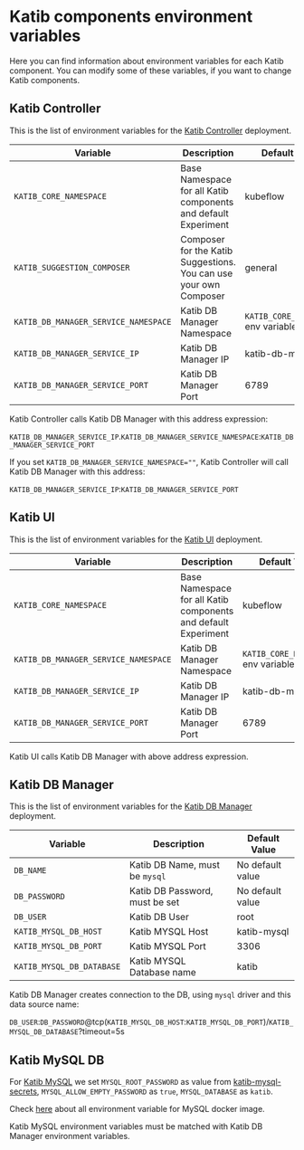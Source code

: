 # Katib components environment variables

Here you can find information about environment variables for each Katib component. You can modify some of these variables, if you want to change Katib components.

## Katib Controller

This is the list of environment variables for the [Katib Controller](https://github.com/kubeflow/katib/blob/master/manifests/v1alpha3/katib-controller/katib-controller.yaml) deployment.

| Variable                             | Description                                                       | Default Value                       |
| ------------------------------------ | ----------------------------------------------------------------- | ----------------------------------- |
| `KATIB_CORE_NAMESPACE`               | Base Namespace for all Katib components and default Experiment    | kubeflow                            |
| `KATIB_SUGGESTION_COMPOSER`          | Composer for the Katib Suggestions. You can use your own Composer | general                             |
| `KATIB_DB_MANAGER_SERVICE_NAMESPACE` | Katib DB Manager Namespace                                        | `KATIB_CORE_NAMESPACE` env variable |
| `KATIB_DB_MANAGER_SERVICE_IP`        | Katib DB Manager IP                                               | katib-db-manager                    |
| `KATIB_DB_MANAGER_SERVICE_PORT`      | Katib DB Manager Port                                             | 6789                                |

Katib Controller calls Katib DB Manager with this address expression:

`KATIB_DB_MANAGER_SERVICE_IP`.`KATIB_DB_MANAGER_SERVICE_NAMESPACE`:`KATIB_DB_MANAGER_SERVICE_PORT`

If you set `KATIB_DB_MANAGER_SERVICE_NAMESPACE=""`, Katib Controller will call Katib DB Manager with this address:

`KATIB_DB_MANAGER_SERVICE_IP`:`KATIB_DB_MANAGER_SERVICE_PORT`

## Katib UI

This is the list of environment variables for the [Katib UI](https://github.com/kubeflow/katib/blob/master/manifests/v1alpha3/ui/deployment.yaml) deployment.

| Variable                             | Description                                                    | Default Value                       |
| ------------------------------------ | -------------------------------------------------------------- | ----------------------------------- |
| `KATIB_CORE_NAMESPACE`               | Base Namespace for all Katib components and default Experiment | kubeflow                            |
| `KATIB_DB_MANAGER_SERVICE_NAMESPACE` | Katib DB Manager Namespace                                     | `KATIB_CORE_NAMESPACE` env variable |
| `KATIB_DB_MANAGER_SERVICE_IP`        | Katib DB Manager IP                                            | katib-db-manager                    |
| `KATIB_DB_MANAGER_SERVICE_PORT`      | Katib DB Manager Port                                          | 6789                                |

Katib UI calls Katib DB Manager with above address expression.

## Katib DB Manager

This is the list of environment variables for the [Katib DB Manager](https://github.com/andreyvelich/katib/blob/doc-katib-config/manifests/v1alpha3/db-manager/deployment.yaml) deployment.

| Variable                  | Description                    | Default Value    |
| ------------------------- | ------------------------------ | ---------------- |
| `DB_NAME`                 | Katib DB Name, must be `mysql` | No default value |
| `DB_PASSWORD`             | Katib DB Password, must be set | No default value |
| `DB_USER`                 | Katib DB User                  | root             |
| `KATIB_MYSQL_DB_HOST`     | Katib MYSQL Host               | katib-mysql      |
| `KATIB_MYSQL_DB_PORT`     | Katib MYSQL Port               | 3306             |
| `KATIB_MYSQL_DB_DATABASE` | Katib MYSQL Database name      | katib            |

Katib DB Manager creates connection to the DB, using `mysql` driver and this data source name:

`DB_USER`:`DB_PASSWORD`@tcp(`KATIB_MYSQL_DB_HOST`:`KATIB_MYSQL_DB_PORT`)/`KATIB_MYSQL_DB_DATABASE`?timeout=5s

## Katib MySQL DB

For [Katib MySQL](https://github.com/kubeflow/katib/blob/master/manifests/v1alpha3/mysql-db/deployment.yaml) we set `MYSQL_ROOT_PASSWORD` as value from [katib-mysql-secrets](https://github.com/kubeflow/katib/blob/master/manifests/v1alpha3/mysql-db/secret.yaml), `MYSQL_ALLOW_EMPTY_PASSWORD` as `true`, `MYSQL_DATABASE` as `katib`.

Check [here](https://github.com/docker-library/docs/tree/master/mysql#environment-variables) about all environment variable for MySQL docker image.

Katib MySQL environment variables must be matched with Katib DB Manager environment variables.
